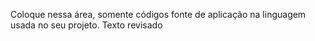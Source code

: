 Coloque nessa área, somente códigos fonte de aplicação na linguagem usada no seu projeto.
Texto revisado
